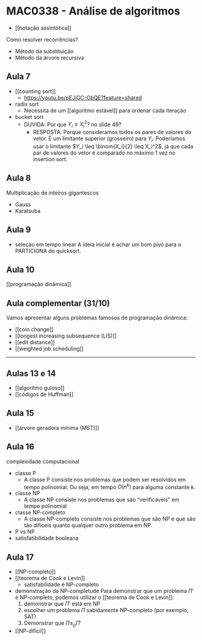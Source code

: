 # MAC0338 - Análise de algoritmos

- [[notação assintótica]]

Como resolver recorrências?
- Método da substituição
- Método da árvore recursiva

## Aula 7

- [[counting sort]]
  - https://youtu.be/pEJiGC-ObQE?feature=shared
- radix sort
  - Necessita de um [[algoritmo estável]] para ordenar cada iteração
- bucket sort
  - DUVIDA: Por que $Y_i \leq X_i^2$? no slide 49?
    - RESPOSTA: Porque consideramos todos os pares de valores do vetor. É um limitante superior (grosseiro) para $Y_i$. Poderíamos usar o limitante $Y_i \leq \binom{X_i}{2} \leq X_i^2$, já que cada par de valores do vetor é comparado no máximo 1 vez no insertion sort.

## Aula 8

Multiplicação de inteiros gigantescos

- Gauss
- Karatsuba

## Aula 9

- seleção em tempo linear
A ideia inicial é achar um bom pivô para o PARTICIONA do quicksort.

## Aula 10

[[programação dinâmica]]

## Aula complementar (31/10)

Vamos apresentar alguns problemas famosos de programação dinâmica:

- [[coin change]]
- [[longest increasing subsequence (LIS)]]
- [[edit distance]]
- [[weighted job scheduling]]

---

## Aulas 13 e 14

- [[algoritmo guloso]]
- [[códigos de Huffman]]

## Aula 15

- [[árvore geradora mínima (MST)]]

## Aula 16

complexidade computacional
- classe P
  - A classe P consiste nos problemas que podem ser resolvidos em tempo polinomial. Ou seja, em tempo $O(n^k)$ para alguma constante $k$.
- classe NP
  - A classe NP consiste nos problemas que são “verificáveis” em tempo polinomial
- classe NP-completo
  - A classe NP-completo consiste nos problemas que são NP e que são tão difíceis quanto qualquer outro problema em NP.
- P vs NP
- satisfatibilidade booleana

## Aula 17

- [[NP-completo]]
- [[teorema de Cook e Levin]]
  - satisfabilidade é NP-completo
- demonstração da NP-completude
  Para demonstrar que um problema $\Pi'$ é NP-completo, podemos utilizar o [[teorema de Cook e Levin]]:
  1. demonstrar que $\Pi'$ está em NP
  2. escolher um problema $\Pi$ sabidamente NP-completo (por exemplo, SAT)
  3. Demonstrar que $\Pi \leq_p \Pi'$
- [[NP-difícil]]